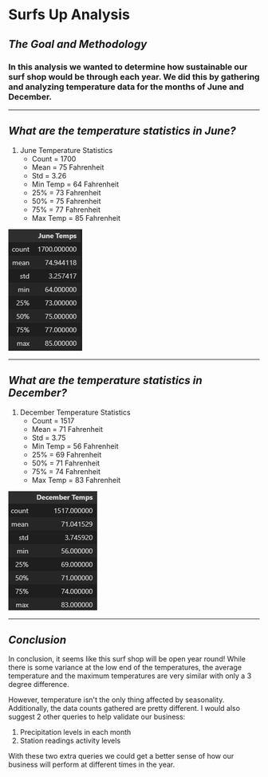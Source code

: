 # Surfs Up Analysis

## *The Goal and Methodology*
### In this analysis we wanted to determine how sustainable our surf shop would be through each year. We did this by gathering and analyzing temperature data for the months of June and December.

---
## *What are the temperature statistics in June?*

1. June Temperature Statistics
    * Count = 1700
    * Mean = 75 Fahrenheit
    * Std = 3.26
    * Min Temp = 64 Fahrenheit
    * 25% = 73 Fahrenheit
    * 50% = 75 Fahrenheit
    * 75% = 77 Fahrenheit
    * Max Temp = 85 Fahrenheit

![June Temp Stats Summary](https://github.com/05Perseus/surfs_up/blob/main/Resources/JuneTemps.png)



---
## *What are the temperature statistics in December?*

1. December Temperature Statistics
    * Count = 1517
    * Mean = 71 Fahrenheit
    * Std = 3.75
    * Min Temp = 56 Fahrenheit
    * 25% = 69 Fahrenheit
    * 50% = 71 Fahrenheit
    * 75% = 74 Fahrenheit
    * Max Temp = 83 Fahrenheit

![December Temp Stats Summary](https://github.com/05Perseus/surfs_up/blob/main/Resources/DecTemps.png)

---
## *Conclusion*
In conclusion, it seems like this surf shop will be open year round! While there is some variance at the low end of the temperatures, the average temperature and the maximum temperatures are very similar with only a 3 degree difference.

However, temperature isn't the only thing affected by seasonality. Additionally, the data counts gathered are pretty different. I would also suggest 2 other queries to help validate our business:

1. Precipitation levels in each month
2. Station readings activity levels

With these two extra queries we could get a better sense of how our business will perform at different times in the year.
 
